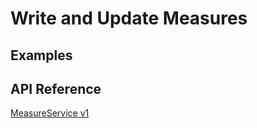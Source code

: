 # Write and Update Measures

## Examples

## API Reference

[MeasureService v1](../../api-reference.md#measureservice)
